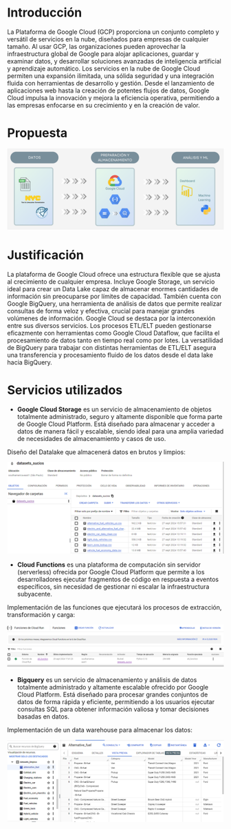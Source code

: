 # Introducción

La Plataforma de Google Cloud (GCP) proporciona un conjunto completo y versátil de servicios en la nube, diseñados para empresas de cualquier tamaño. Al usar GCP, las organizaciones pueden aprovechar la infraestructura global de Google para alojar aplicaciones, guardar y examinar datos, y desarrollar soluciones avanzadas de inteligencia artificial y aprendizaje automático. Los servicios en la nube de Google Cloud permiten una expansión ilimitada, una sólida seguridad y una integración fluida con herramientas de desarrollo y gestión. Desde el lanzamiento de aplicaciones web hasta la creación de potentes flujos de datos, Google Cloud impulsa la innovación y mejora la eficiencia operativa, permitiendo a las empresas enfocarse en su crecimiento y en la creación de valor.

# Propuesta

![Propuesta](../Imagenes/propuesta.png)


# Justificación

La plataforma de Google Cloud ofrece una estructura flexible que se ajusta al crecimiento de cualquier empresa. Incluye Google Storage, un servicio ideal para crear un Data Lake capaz de almacenar enormes cantidades de información sin preocuparse por límites de capacidad. También cuenta con Google BigQuery, una herramienta de análisis de datos que permite realizar consultas de forma veloz y efectiva, crucial para manejar grandes volúmenes de información.
Google Cloud se destaca por la interconexión entre sus diversos servicios. Los procesos ETL/ELT pueden gestionarse eficazmente con herramientas como Google Cloud Dataflow, que facilita el procesamiento de datos tanto en tiempo real como por lotes. La versatilidad de BigQuery para trabajar con distintas herramientas de ETL/ELT asegura una transferencia y procesamiento fluido de los datos desde el data lake hacia BigQuery.

# Servicios utilizados

+ **Google Cloud Storage** es un servicio de almacenamiento de objetos totalmente administrado, seguro y altamente disponible que forma parte de Google Cloud Platform. Está diseñado para almacenar y acceder a datos de manera fácil y escalable, siendo ideal para una amplia variedad de necesidades de almacenamiento y casos de uso.

Diseño del Datalake que almacenerá datos en brutos y limpios:

![Propuesta](../Imagenes/datalake.png)

+  **Cloud Functions** es una plataforma de computación sin servidor (serverless) ofrecida por Google Cloud Platform que permite a los desarrolladores ejecutar fragmentos de código en respuesta a eventos específicos, sin necesidad de gestionar ni escalar la infraestructura subyacente.

Implementación de las funciones que ejecutará los procesos de extracción, transformación y carga:

![Functions](../Imagenes/functions.png)


+ **Bigquery** es un servicio de almacenamiento y análisis de datos totalmente administrado y altamente escalable ofrecido por Google Cloud Platform. Está diseñado para procesar grandes conjuntos de datos de forma rápida y eficiente, permitiendo a los usuarios ejecutar consultas SQL para obtener información valiosa y tomar decisiones basadas en datos.

Implementación de un data warehouse para almacenar los datos:

![bigquery1](../Imagenes/bigquery(1).png)

